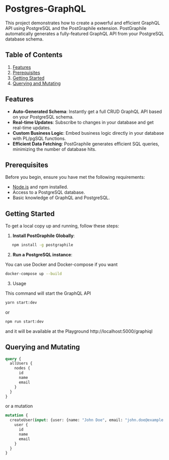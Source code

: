 # Postgres-GraphQL

This project demonstrates how to create a powerful and efficient GraphQL API using PostgreSQL and the PostGraphile extension. PostGraphile automatically generates a fully-featured GraphQL API from your PostgreSQL database schema.

## Table of Contents
1. [Features](#features)
2. [Prerequisites](#prerequisites)
3. [Getting Started](#getting-started)
4. [Querying and Mutating](#querying-and-mutating)

## Features

- **Auto-Generated Schema**: Instantly get a full CRUD GraphQL API based on your PostgreSQL schema.
- **Real-time Updates**: Subscribe to changes in your database and get real-time updates.
- **Custom Business Logic**: Embed business logic directly in your database with PL/pgSQL functions.
- **Efficient Data Fetching**: PostGraphile generates efficient SQL queries, minimizing the number of database hits.

## Prerequisites

Before you begin, ensure you have met the following requirements:
- [Node.js](https://nodejs.org/) and npm installed.
- Access to a PostgreSQL database.
- Basic knowledge of GraphQL and PostgreSQL.

## Getting Started

To get a local copy up and running, follow these steps:

1. **Install PostGraphile Globally**:

```sh
   npm install -g postgraphile
```

2. **Run a PostgreSQL instance**:

You can use Docker and Docker-compose if you want

```sh
docker-compose up --build
```

3. Usage

This command will start the GraphQL API

```sh
yarn start:dev
```

or 

```sh
npm run start:dev
```

and it will be available at the Playground http://localhost:5000/graphiql

## Querying and Mutating

```graphql
query {
  allUsers {
    nodes {
      id
      name
      email
    }
  }
}
```

or a mutation

```graphql
mutation {
  createUser(input: {user: {name: "John Doe", email: "john.doe@example.com"}}) {
    user {
      id
      name
      email
    }
  }
}
```

